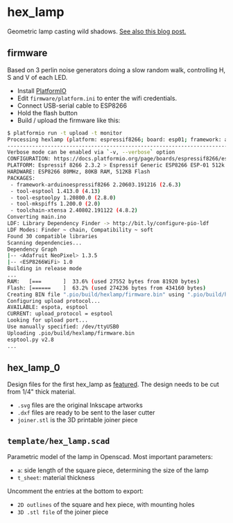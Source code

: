 # hex_lamp
Geometric lamp casting wild shadows. [See also this blog post.](https://yetifrisstlama.github.io/hex-lamp/)

## firmware
Based on 3 perlin noise generators doing a slow random walk, controlling H, S and V of each LED.

  * Install [PlatformIO](https://platformio.org/) 
  * Edit `firmware/platform.ini` to enter the wifi credentials.
  * Connect USB-serial cable to ESP8266
  * Hold the flash button 
  * Build / upload the firmware like this:

```bash
$ platformio run -t upload -t monitor
Processing hexlamp (platform: espressif8266; board: esp01; framework: arduino)
--------------------------------------------------------------------------------------------------------
Verbose mode can be enabled via `-v, --verbose` option
CONFIGURATION: https://docs.platformio.org/page/boards/espressif8266/esp01.html
PLATFORM: Espressif 8266 2.3.2 > Espressif Generic ESP8266 ESP-01 512k
HARDWARE: ESP8266 80MHz, 80KB RAM, 512KB Flash
PACKAGES: 
 - framework-arduinoespressif8266 2.20603.191216 (2.6.3) 
 - tool-esptool 1.413.0 (4.13) 
 - tool-esptoolpy 1.20800.0 (2.8.0) 
 - tool-mkspiffs 1.200.0 (2.0) 
 - toolchain-xtensa 2.40802.191122 (4.8.2)
Converting main.ino
LDF: Library Dependency Finder -> http://bit.ly/configure-pio-ldf
LDF Modes: Finder ~ chain, Compatibility ~ soft
Found 30 compatible libraries
Scanning dependencies...
Dependency Graph
|-- <Adafruit NeoPixel> 1.3.5
|-- <ESP8266WiFi> 1.0
Building in release mode
...
RAM:   [===       ]  33.6% (used 27552 bytes from 81920 bytes)
Flash: [======    ]  63.2% (used 274236 bytes from 434160 bytes)
Creating BIN file ".pio/build/hexlamp/firmware.bin" using ".pio/build/hexlamp/firmware.elf"
Configuring upload protocol...
AVAILABLE: espota, esptool
CURRENT: upload_protocol = esptool
Looking for upload port...
Use manually specified: /dev/ttyUSB0
Uploading .pio/build/hexlamp/firmware.bin
esptool.py v2.8
...
```

## hex_lamp_0
Design files for the first hex_lamp as [featured](https://yetifrisstlama.github.io/hex-lamp/). The design needs to be cut from 1/4" thick material.

  * `.svg` files are the original Inkscape artworks 
  * `.dxf` files are ready to be sent to the laser cutter
  * `joiner.stl` is the 3D printable joiner piece

## `template/hex_lamp.scad`
Parametric model of the lamp in Openscad.
Most important parameters:

  * `a`: side length of the square piece, determining the size of the lamp 
  * `t_sheet`: material thickness

Uncomment the entries at the bottom to export:

  * `2D outlines` of the square and hex piece, with mounting holes
  * `3D .stl file` of the joiner piece
